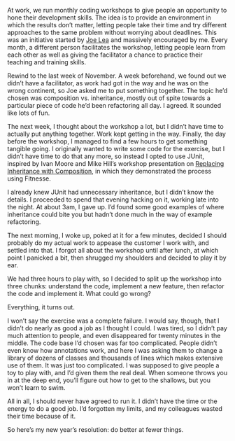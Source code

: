 At work, we run monthly coding workshops to give people an opportunity
to hone their development skills. The idea is to provide an environment
in which the results don’t matter, letting people take their time and
try different approaches to the same problem without worrying about
deadlines. This was an initiative started by [Joe
Lea](https://twitter.com/JoeLea) and massively encouraged by me. Every
month, a different person facilitates the workshop, letting people learn
from each other as well as giving the facilitator a chance to practice
their teaching and training skills.

Rewind to the last week of November. A week beforehand, we found out we
didn’t have a facilitator, as work had got in the way and he was on the
wrong continent, so Joe asked me to put something together. The topic
he’d chosen was composition vs. inheritance, mostly out of spite towards
a particular piece of code he’d been refactoring all day. I agreed. It
sounded like lots of fun.

The next week, I thought about the workshop a lot, but I didn’t have
time to actually put anything together. Work kept getting in the way.
Finally, the day before the workshop, I managed to find a few hours to
get something tangible going. I originally wanted to write some code for
the exercise, but I didn’t have time to do that any more, so instead I
opted to use JUnit, inspired by Ivan Moore and Mike Hill’s workshop
presentation on [Replacing Inheritance with
Composition](https://github.com/hillmlogica/inheritance-to-composition),
in which they demonstrated the process using Fitnesse.

I already knew JUnit had unnecessary inheritance, but I didn’t know the
details. I proceeded to spend that evening hacking on it, working late
into the night. At about 3am, I gave up. I’d found some good examples of
where inheritance could bite you but hadn’t done much in the way of
example refactoring.

The next morning, I woke up, poked at it for a few minutes, decided I
should probably do my actual work to appease the customer I work with,
and settled into that. I forgot all about the workshop until after
lunch, at which point I panicked a bit, then shrugged my shoulders and
decided to play it by ear.

We had three hours to play with, so I decided to split up the workshop
into three chunks: understand the code, implement a new feature, then
refactor the code and implement it. What could go wrong?

Everything, it turns out.

I won’t say the exercise was a complete failure. I would say, though,
that I didn’t do nearly as good a job as I thought I could. I was tired,
so I didn’t pay much attention to people, and even disappeared for
twenty minutes in the middle. The code base I’d chosen was far too
complicated. People didn’t even know how annotations work, and here I
was asking them to change a library of dozens of classes and thousands
of lines which makes extensive use of them. It was just too complicated.
I was supposed to give people a toy to play with, and I’d given them the
real deal. When someone throws you in at the deep end, you’ll figure out
how to get to the shallows, but you won’t learn to swim.

All in all, I should never have agreed to run it. I didn’t have the time
or the energy to do a good job. I’d forgotten my limits, and my
colleagues wasted their time because of it.

So here’s my new year’s resolution: do better at fewer things.
